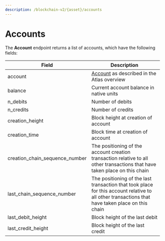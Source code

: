 ```yaml
---
description: /blockchain-v2/{asset}/accounts
---
```


# Accounts

The **Account** endpoint returns a list of accounts, which have the following fields:

| Field                             | Description                                                                                                                                     |
| --------------------------------- | ----------------------------------------------------------------------------------------------------------------------------------------------- |
| account                           | [Account](accounts.md) as described in the Atlas overview                                                                                       |
| balance                           | Current account balance in native units                                                                                                         |
| n\_debits                         | Number of debits                                                                                                                                |
| n\_credits                        | Number of credits                                                                                                                               |
| creation\_height                  | Block height at creation of account                                                                                                             |
| creation\_time                    | Block time at creation of account                                                                                                               |
| creation\_chain\_sequence\_number | The positioning of the account creation transaction relative to all other transactions that have taken place on this chain                      |
| last\_chain\_sequence\_number     | The positioning of the last transaction that took place for this account relative to all other transactions that have taken place on this chain |
| last\_debit\_height               | Block height of the last debit                                                                                                                  |
| last\_credit\_height              | Block height of the last credit                                                                                                                 |

